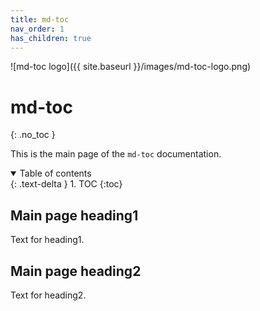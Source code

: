 ```yaml
---
title: md-toc
nav_order: 1
has_children: true
---
```


![md-toc logo]({{ site.baseurl }}/images/md-toc-logo.png)

# md-toc
{: .no_toc }

This is the main page of the `md-toc` documentation.

<details open markdown="block">
  <summary>
    Table of contents
  </summary>
  {: .text-delta }
1. TOC
{:toc}
</details>

## Main page heading1

Text for heading1.

## Main page heading2

Text for heading2.
